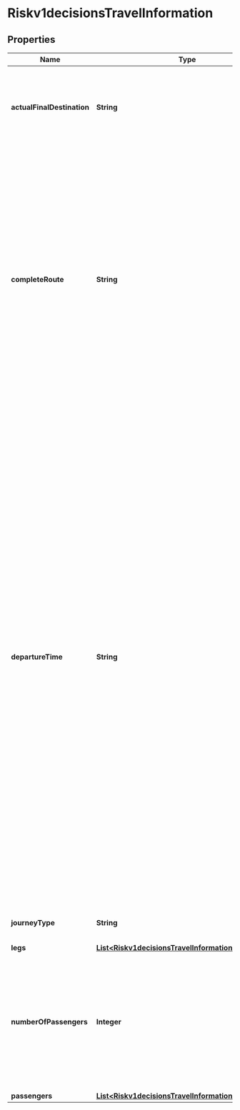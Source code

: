
# Riskv1decisionsTravelInformation

## Properties
Name | Type | Description | Notes
------------ | ------------- | ------------- | -------------
**actualFinalDestination** | **String** | IATA Code for the actual final destination that the customer intends to travel to. It should be a destination on the completeRoute.  |  [optional]
**completeRoute** | **String** | Concatenation of individual travel legs in the format ORIG1-DEST1[:ORIG2-DEST2...:ORIGn-DESTn], for example, SFO-JFK:JFK-LHR:LHR-CDG. For airport codes, see the IATA Airline and Airport Code Search. Note In your request, send either the complete route or the individual legs (_leg#_orig and _leg#_dest). If you send all the fields, the value of _complete_route takes precedence over that of the _leg# fields.  |  [optional]
**departureTime** | **String** | Departure date and time of the first leg of the trip. Use one of the following formats:   - yyyy-MM-dd HH:mm z   - yyyy-MM-dd hh:mm a z   - yyyy-MM-dd hh:mma z   HH &#x3D; hour in 24-hour format   hh &#x3D; hour in 12-hour format   a &#x3D; am or pm (case insensitive)   z &#x3D; time zone of the departing flight, for example: If the   airline is based in city A, but the flight departs from city   B, z is the time zone of city B at the time of departure. Important For travel information, use GMT instead of UTC, or use the local time zone. Examples 2011-03-20 11:30 PM PDT 2011-03-20 11:30pm GMT 2011-03-20 11:30pm GMT-05:00 Eastern Standard Time: GMT-05:00 or EST Note When specifying an offset from GMT, the format must be exactly as specified in the example. Insert no spaces between the time zone and the offset.  |  [optional]
**journeyType** | **String** | Type of travel, for example one way or round trip. |  [optional]
**legs** | [**List&lt;Riskv1decisionsTravelInformationLegs&gt;**](Riskv1decisionsTravelInformationLegs.md) |  |  [optional]
**numberOfPassengers** | **Integer** | Number of passengers for whom the ticket was issued. If you do not include this field in your request, CyberSource uses a default value of 1. Required for American Express SafeKey (U.S.) for travel-related requests.  |  [optional]
**passengers** | [**List&lt;Riskv1decisionsTravelInformationPassengers&gt;**](Riskv1decisionsTravelInformationPassengers.md) |  |  [optional]



